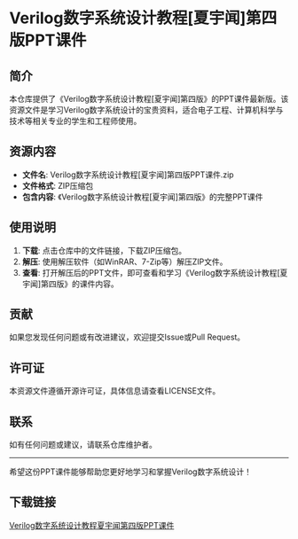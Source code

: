 # Verilog数字系统设计教程[夏宇闻]第四版PPT课件

## 简介

本仓库提供了《Verilog数字系统设计教程[夏宇闻]第四版》的PPT课件最新版。该资源文件是学习Verilog数字系统设计的宝贵资料，适合电子工程、计算机科学与技术等相关专业的学生和工程师使用。

## 资源内容

- **文件名**: Verilog数字系统设计教程[夏宇闻]第四版PPT课件.zip
- **文件格式**: ZIP压缩包
- **包含内容**: 《Verilog数字系统设计教程[夏宇闻]第四版》的完整PPT课件

## 使用说明

1. **下载**: 点击仓库中的文件链接，下载ZIP压缩包。
2. **解压**: 使用解压软件（如WinRAR、7-Zip等）解压ZIP文件。
3. **查看**: 打开解压后的PPT文件，即可查看和学习《Verilog数字系统设计教程[夏宇闻]第四版》的课件内容。

## 贡献

如果您发现任何问题或有改进建议，欢迎提交Issue或Pull Request。

## 许可证

本资源文件遵循开源许可证，具体信息请查看LICENSE文件。

## 联系

如有任何问题或建议，请联系仓库维护者。

---

希望这份PPT课件能够帮助您更好地学习和掌握Verilog数字系统设计！

## 下载链接

[Verilog数字系统设计教程夏宇闻第四版PPT课件](https://pan.quark.cn/s/e942d2e76fae)